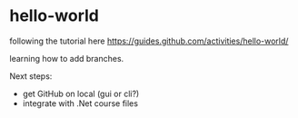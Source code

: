 # hello-world
following the tutorial here https://guides.github.com/activities/hello-world/

learning how to add branches. 

Next steps:
- get GitHub on local (gui or cli?)
- integrate with .Net course files
